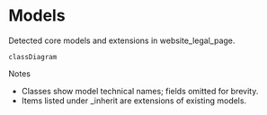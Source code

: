 # Models

Detected core models and extensions in website_legal_page.

```mermaid
classDiagram
```

Notes
- Classes show model technical names; fields omitted for brevity.
- Items listed under _inherit are extensions of existing models.
